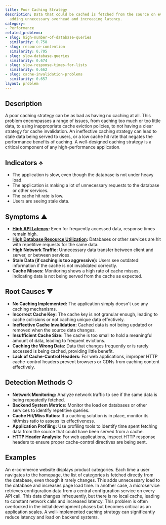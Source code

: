 ```yaml
---
title: Poor Caching Strategy
description: Data that could be cached is fetched from the source on every request,
  adding unnecessary overhead and increasing latency.
category:
- Performance
related_problems:
- slug: high-number-of-database-queries
  similarity: 0.758
- slug: resource-contention
  similarity: 0.705
- slug: slow-database-queries
  similarity: 0.674
- slug: slow-response-times-for-lists
  similarity: 0.662
- slug: cache-invalidation-problems
  similarity: 0.657
layout: problem
---
```


## Description
A poor caching strategy can be as bad as having no caching at all. This problem encompasses a range of issues, from caching too much or too little data, to using inappropriate cache eviction policies, to not having a clear strategy for cache invalidation. An ineffective caching strategy can lead to stale data being served to users, or a low cache hit rate that negates the performance benefits of caching. A well-designed caching strategy is a critical component of any high-performance application.

## Indicators ⟡
- The application is slow, even though the database is not under heavy load.
- The application is making a lot of unnecessary requests to the database or other services.
- The cache hit rate is low.
- Users are seeing stale data.

## Symptoms ▲

- **[High API Latency](high-api-latency.md):** Even for frequently accessed data, response times remain high.
- **[High Database Resource Utilization](high-database-resource-utilization.md):** Databases or other services are hit with repetitive requests for the same data.
- **High Network Traffic:** Unnecessary data transfer between client and server, or between services.
- **Stale Data (if caching is too aggressive):** Users see outdated information if the cache is not invalidated correctly.
- **Cache Misses:** Monitoring shows a high rate of cache misses, indicating data is not being served from the cache as expected.

## Root Causes ▼

- **No Caching Implemented:** The application simply doesn't use any caching mechanisms.
- **Incorrect Cache Key:** The cache key is not granular enough, leading to cache collisions or not caching unique data effectively.
- **Ineffective Cache Invalidation:** Cached data is not being updated or removed when the source data changes.
- **Insufficient Cache Size:** The cache is too small to hold a meaningful amount of data, leading to frequent evictions.
- **Caching the Wrong Data:** Data that changes frequently or is rarely accessed is being cached, providing little benefit.
- **Lack of Cache-Control Headers:** For web applications, improper HTTP cache-control headers prevent browsers or CDNs from caching content effectively.

## Detection Methods ○

- **Network Monitoring:** Analyze network traffic to see if the same data is being repeatedly fetched.
- **Backend System Metrics:** Monitor the load on databases or other services to identify repetitive queries.
- **Cache Hit/Miss Ratios:** If a caching solution is in place, monitor its hit/miss ratio to assess its effectiveness.
- **Application Profiling:** Use profiling tools to identify time spent fetching data from the source that could have been served from a cache.
- **HTTP Header Analysis:** For web applications, inspect HTTP response headers to ensure proper cache-control directives are being sent.

## Examples
An e-commerce website displays product categories. Each time a user navigates to the homepage, the list of categories is fetched directly from the database, even though it rarely changes. This adds unnecessary load to the database and increases page load time. In another case, a microservice retrieves configuration data from a central configuration service on every API call. This data changes infrequently, but there is no local cache, leading to constant network calls and increased latency. This problem is often overlooked in the initial development phases but becomes critical as an application scales. A well-implemented caching strategy can significantly reduce latency and load on backend systems.